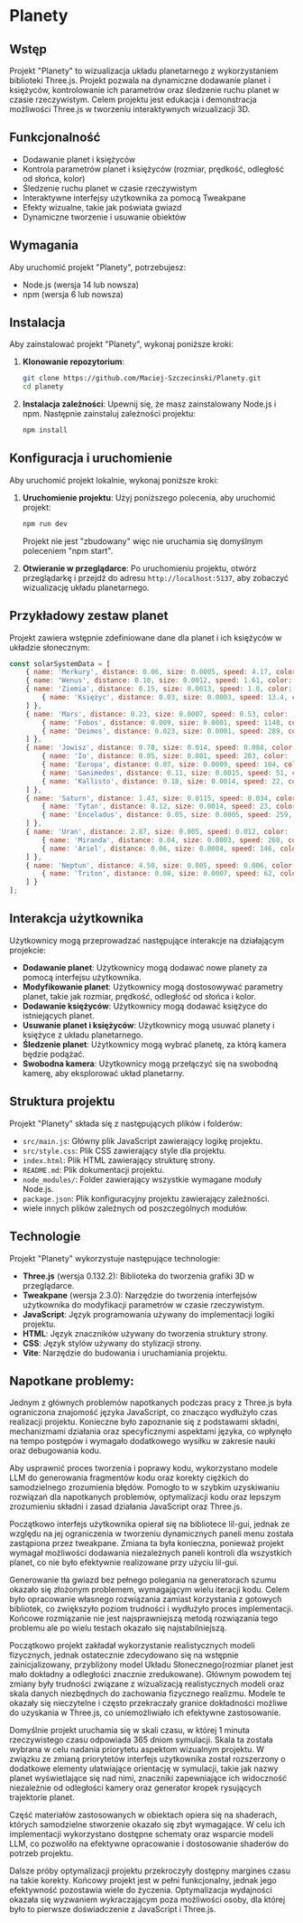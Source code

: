 # Planety

## Wstęp

Projekt "Planety" to wizualizacja układu planetarnego z wykorzystaniem biblioteki Three.js. Projekt pozwala na dynamiczne dodawanie planet i księżyców, kontrolowanie ich parametrów oraz śledzenie ruchu planet w czasie rzeczywistym. Celem projektu jest edukacja i demonstracja możliwości Three.js w tworzeniu interaktywnych wizualizacji 3D.

## Funkcjonalność

- Dodawanie planet i księżyców
- Kontrola parametrów planet i księżyców (rozmiar, prędkość, odległość od słońca, kolor)
- Śledzenie ruchu planet w czasie rzeczywistym
- Interaktywne interfejsy użytkownika za pomocą Tweakpane
- Efekty wizualne, takie jak poświata gwiazd
- Dynamiczne tworzenie i usuwanie obiektów

## Wymagania

Aby uruchomić projekt "Planety", potrzebujesz:

- Node.js (wersja 14 lub nowsza)
- npm (wersja 6 lub nowsza)

## Instalacja

Aby zainstalować projekt "Planety", wykonaj poniższe kroki:

1. **Klonowanie repozytorium**:
    ```bash
    git clone https://github.com/Maciej-Szczecinski/Planety.git
    cd planety
    ```

2. **Instalacja zależności**:
    Upewnij się, że masz zainstalowany Node.js i npm. Następnie zainstaluj zależności projektu:
    ```bash
    npm install
    ```

## Konfiguracja i uruchomienie

Aby uruchomić projekt lokalnie, wykonaj poniższe kroki:

1. **Uruchomienie projektu**:
    Użyj poniższego polecenia, aby uruchomić projekt:
    ```bash
    npm run dev
    ```
   Projekt nie jest "zbudowany" więc nie uruchamia się domyślnym poleceniem "npm start".

2. **Otwieranie w przeglądarce**:
    Po uruchomieniu projektu, otwórz przeglądarkę i przejdź do adresu `http://localhost:5137`, aby zobaczyć wizualizację układu planetarnego.

## Przykładowy zestaw planet

Projekt zawiera wstępnie zdefiniowane dane dla planet i ich księżyców w układzie słonecznym:

```javascript
const solarSystemData = [
    { name: 'Merkury', distance: 0.06, size: 0.0005, speed: 4.17, color: '#aaaaaa', moons: [] },
    { name: 'Wenus', distance: 0.10, size: 0.0012, speed: 1.61, color: '#ffcc66', moons: [] },
    { name: 'Ziemia', distance: 0.15, size: 0.0013, speed: 1.0, color: '#3388ff', moons: [
        { name: 'Księżyc', distance: 0.03, size: 0.0003, speed: 13.4, color: '#cccccc' }
    ] },
    { name: 'Mars', distance: 0.23, size: 0.0007, speed: 0.53, color: '#ff5522', moons: [
        { name: 'Fobos', distance: 0.009, size: 0.0001, speed: 1148, color: '#888888' },
        { name: 'Deimos', distance: 0.023, size: 0.0001, speed: 289, color: '#999999' }
    ] },
    { name: 'Jowisz', distance: 0.78, size: 0.014, speed: 0.084, color: '#ffaa77', moons: [
        { name: 'Io', distance: 0.05, size: 0.001, speed: 203, color: '#ff9900' },
        { name: 'Europa', distance: 0.07, size: 0.0009, speed: 104, color: '#ccccff' },
        { name: 'Ganimedes', distance: 0.11, size: 0.0015, speed: 51, color: '#bbbbbb' },
        { name: 'Kallisto', distance: 0.18, size: 0.0014, speed: 22, color: '#aaaaaa' }
    ] },
    { name: 'Saturn', distance: 1.43, size: 0.0115, speed: 0.034, color: '#ffdd99', moons: [
        { name: 'Tytan', distance: 0.12, size: 0.0014, speed: 23, color: '#ffcc66' },
        { name: 'Enceladus', distance: 0.05, size: 0.0005, speed: 259, color: '#ffffff' }
    ] },
    { name: 'Uran', distance: 2.87, size: 0.005, speed: 0.012, color: '#99ccff', moons: [
        { name: 'Miranda', distance: 0.04, size: 0.0003, speed: 260, color: '#bbbbbb' },
        { name: 'Ariel', distance: 0.06, size: 0.0004, speed: 146, color: '#cccccc' }
    ] },
    { name: 'Neptun', distance: 4.50, size: 0.005, speed: 0.006, color: '#3366ff', moons: [
        { name: 'Triton', distance: 0.08, size: 0.0007, speed: 62, color: '#99ccff' }
    ] }
];
```

## Interakcja użytkownika

Użytkownicy mogą przeprowadzać następujące interakcje na działającym projekcie:

- **Dodawanie planet**: Użytkownicy mogą dodawać nowe planety za pomocą interfejsu użytkownika.
- **Modyfikowanie planet**: Użytkownicy mogą dostosowywać parametry planet, takie jak rozmiar, prędkość, odległość od słońca i kolor.
- **Dodawanie księżyców**: Użytkownicy mogą dodawać księżyce do istniejących planet.
- **Usuwanie planet i księżyców**: Użytkownicy mogą usuwać planety i księżyce z układu planetarnego.
- **Śledzenie planet**: Użytkownicy mogą wybrać planetę, za którą kamera będzie podążać.
- **Swobodna kamera**: Użytkownicy mogą przełączyć się na swobodną kamerę, aby eksplorować układ planetarny.

## Struktura projektu

Projekt "Planety" składa się z następujących plików i folderów:

- `src/main.js`: Główny plik JavaScript zawierający logikę projektu.
- `src/style.css`: Plik CSS zawierający style dla projektu.
- `index.html`: Plik HTML zawierający strukturę strony.
- `README.md`: Plik dokumentacji projektu.
- `node_modules/`: Folder zawierający wszystkie wymagane moduły Node.js.
- `package.json`: Plik konfiguracyjny projektu zawierający zależności.
- wiele innych plików zależnych od poszczególnych modułów.

## Technologie

Projekt "Planety" wykorzystuje następujące technologie:

- **Three.js** (wersja 0.132.2): Biblioteka do tworzenia grafiki 3D w przeglądarce.
- **Tweakpane** (wersja 2.3.0): Narzędzie do tworzenia interfejsów użytkownika do modyfikacji parametrów w czasie rzeczywistym.
- **JavaScript**: Język programowania używany do implementacji logiki projektu.
- **HTML**: Język znaczników używany do tworzenia struktury strony.
- **CSS**: Język stylów używany do stylizacji strony.
- **Vite**: Narzędzie do budowania i uruchamiania projektu.

## Napotkane problemy:

Jednym z głównych problemów napotkanych podczas pracy z Three.js była ograniczona znajomość języka JavaScript, co znacząco wydłużyło czas realizacji projektu. Konieczne było zapoznanie się z podstawami składni, mechanizmami działania oraz specyficznymi aspektami języka, co wpłynęło na tempo postępów i wymagało dodatkowego wysiłku w zakresie nauki oraz debugowania kodu.

Aby usprawnić proces tworzenia i poprawy kodu, wykorzystano modele LLM do generowania fragmentów kodu oraz korekty ciężkich do samodzielnego zrozumienia błędów. Pomogło to w szybkim uzyskiwaniu rozwiązań dla napotkanych problemów, optymalizacji kodu oraz lepszym zrozumieniu składni i zasad działania JavaScript oraz Three.js.

Początkowo interfejs użytkownika opierał się na bibliotece lil-gui, jednak ze względu na jej ograniczenia w tworzeniu dynamicznych paneli menu została zastąpiona przez tweakpane. Zmiana ta była konieczna, ponieważ projekt wymagał możliwości dodawania niezależnych paneli kontroli dla wszystkich planet, co nie było efektywnie realizowane przy użyciu lil-gui.

Generowanie tła gwiazd bez pełnego polegania na generatorach szumu okazało się złożonym problemem, wymagającym wielu iteracji kodu. Celem było opracowanie własnego rozwiązania zamiast korzystania z gotowych bibliotek, co zwiększyło poziom trudności i wydłużyło proces implementacji. Końcowe rozmiązanie nie jest najsprawniejszą metodą rozwiązania tego problemu ale po wielu testach okazało się najstabilniejszą. 

Początkowo projekt zakładał wykorzystanie realistycznych modeli fizycznych, jednak ostatecznie zdecydowano się na wstępnie zainicjalizowany, przybliżony model Układu Słonecznego(rozmiar planet jest mało dokładny a odległości znacznie zredukowane). Głównym powodem tej zmiany były trudności związane z wizualizacją realistycznych modeli oraz skala danych niezbędnych do zachowania fizycznego realizmu. Modele te okazały się nieczytelne i często przekraczały granice dokładności możliwe do uzyskania w Three.js, co uniemożliwiało ich efektywne zastosowanie.

Domyślnie projekt uruchamia się w skali czasu, w której 1 minuta rzeczywistego czasu odpowiada 365 dniom symulacji. Skala ta została wybrana w celu nadania priorytetu aspektom wizualnym projektu. W związku ze zmianą priorytetów interfejs użytkownika został rozszerzony o dodatkowe elementy ułatwiające orientację w symulacji, takie jak nazwy planet wyświetlające się nad nimi, znaczniki zapewniające ich widoczność niezależnie od odległości kamery oraz generator kropek rysujących trajektorie planet.

Część materiałów zastosowanych w obiektach opiera się na shaderach, których samodzielne stworzenie okazało się zbyt wymagające. W celu ich implementacji wykorzystano dostępne schematy oraz wsparcie modeli LLM, co pozwoliło na efektywne opracowanie i dostosowanie shaderów do potrzeb projektu.

Dalsze próby optymalizacji projektu przekroczyły dostępny margines czasu na takie korekty. Końcowy projekt jest w pełni funkcjonalny, jednak jego efektywność pozostawia wiele do życzenia. Optymalizacja wydajności okazała się wyzwaniem wykraczającym poza możliwości osoby, dla której było to pierwsze doświadczenie z JavaScript i Three.js.
